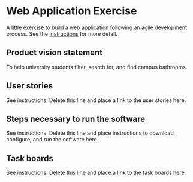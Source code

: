 # Web Application Exercise

A little exercise to build a web application following an agile development process. See the [instructions](instructions.md) for more detail.

## Product vision statement

To help university students filter, search for, and find campus bathrooms.

## User stories

See instructions. Delete this line and place a link to the user stories here.

## Steps necessary to run the software

See instructions. Delete this line and place instructions to download, configure, and run the software here.

## Task boards

See instructions. Delete this line and place a link to the task boards here.
